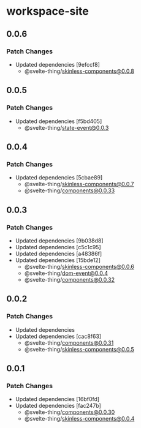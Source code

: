 # workspace-site

## 0.0.6

### Patch Changes

- Updated dependencies [9efccf8]
  - @svelte-thing/skinless-components@0.0.8

## 0.0.5

### Patch Changes

- Updated dependencies [f5bd405]
  - @svelte-thing/state-event@0.0.3

## 0.0.4

### Patch Changes

- Updated dependencies [5cbae89]
  - @svelte-thing/skinless-components@0.0.7
  - @svelte-thing/components@0.0.33

## 0.0.3

### Patch Changes

- Updated dependencies [9b038d8]
- Updated dependencies [c5c1c95]
- Updated dependencies [a48386f]
- Updated dependencies [15bde12]
  - @svelte-thing/skinless-components@0.0.6
  - @svelte-thing/dom-event@0.0.4
  - @svelte-thing/components@0.0.32

## 0.0.2

### Patch Changes

- Updated dependencies
- Updated dependencies [cac8f63]
  - @svelte-thing/components@0.0.31
  - @svelte-thing/skinless-components@0.0.5

## 0.0.1

### Patch Changes

- Updated dependencies [16bf0fd]
- Updated dependencies [fac247b]
  - @svelte-thing/components@0.0.30
  - @svelte-thing/skinless-components@0.0.4
